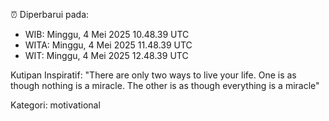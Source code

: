 ⏰ Diperbarui pada:
- WIB: Minggu, 4 Mei 2025 10.48.39 UTC
- WITA: Minggu, 4 Mei 2025 11.48.39 UTC
- WIT: Minggu, 4 Mei 2025 12.48.39 UTC

Kutipan Inspiratif:
"There are only two ways to live your life. One is as though nothing is a miracle. The other is as though everything is a miracle"


Kategori: motivational

